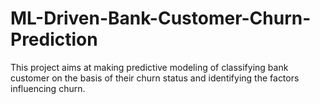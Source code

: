# ML-Driven-Bank-Customer-Churn-Prediction
This project aims at making predictive modeling of classifying bank customer on the basis of their churn status and identifying the factors influencing churn.
